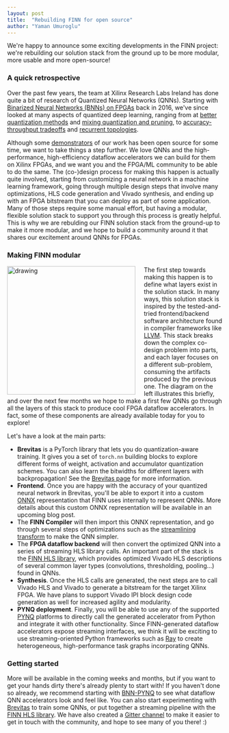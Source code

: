 ```yaml
---
layout: post
title:  "Rebuilding FINN for open source"
author: "Yaman Umuroglu"
---
```


We're happy to announce some exciting developments in the FINN project: we're rebuilding our solution stack from the ground up
to be more modular, more usable and more open-source!

### A quick retrospective

Over the past few years, the team at Xilinx Research Labs Ireland has done quite a bit of research of Quantized Neural Networks
(QNNs).
Starting with <a href="https://arxiv.org/abs/1612.07119">Binarized Neural Networks (BNNs) on FPGAs</a> back in 2016, we've since 
looked at many aspects of quantized deep learning, ranging from
at <a href ="https://arxiv.org/abs/1807.00301">better quantization methods</a> and
<a href="https://arxiv.org/abs/1709.06262">mixing quantization and pruning</a>, 
to <a href="https://arxiv.org/pdf/1807.10577.pdf">accuracy-throughput tradeoffs</a> and
<a href="https://arxiv.org/pdf/1807.04093.pdf">recurrent topologies</a>.

Although some <a href="https://github.com/Xilinx/BNN-PYNQ">demonstrators</a> of our work has been open source for some time, 
we want to take things a step further.
We love QNNs and the high-performance, high-efficiency dataflow accelerators we can build for them on Xilinx FPGAs, and we want you and 
the FPGA/ML community to be able to do the same.
The (co-)design process for making this happen is actually quite involved, starting from customizing a neural network in a machine
learning framework, going through multiple design steps that involve many optimizations, HLS code generation and Vivado synthesis, and 
ending up with an FPGA bitstream that you can deploy as part of some application.
Many of those steps require some manual effort, but having a modular, flexible solution stack to support you through this process is greatly 
helpful.
This is why we are rebulding our FINN solution stack from the ground-up to make it more modular, and we hope to build a community
around it that shares our excitement around QNNs for FPGAs.

### Making FINN modular

<img align="left" src="https://xilinx.github.io/finn/img/finn-stack.png" alt="drawing" style="margin-right: 20px" width="300"/>

The first step towards making this happen is to define what layers exist in the solution stack.
In many ways, this solution stack is inspired by the tested-and-tried frontend/backend software architecture found in compiler
frameworks like <a href="http://llvm.org">LLVM</a>.
This stack breaks down the complex co-design problem into parts, and each layer focuses on a different sub-problem, consuming
the artifacts produced by the previous one.
The diagram on the left illustrates this briefly, and over the next few months we hope to make a first few QNNs go through all
the layers of this stack to produce cool FPGA dataflow accelerators. 
In fact, some of these components are already available today for you to explore!

Let's have a look at the main parts:

* <b>Brevitas</b> is a PyTorch library that lets you do quantization-aware training. It gives you a set of `torch.nn` building
blocks to explore different forms of weight, activation and accumulator quantization schemes. You can also learn the bitwidths for 
different layers with backpropagation! See the <a href="https://xilinx.github.io/brevitas/">Brevitas page</a> for more information.
* <b>Frontend</b>. Once you are happy with the accuracy of your quantized neural network in Brevitas, you'll be able to export it into a custom 
<a href="https://onnx.ai">ONNX</a> representation that FINN uses internally to represent QNNs. More details about this custom ONNX
representation will be available in an upcoming blog post.
* The <b>FINN Compiler</b> will then import this ONNX representation, and go through several steps of optimizations such as the
  <a href="https://arxiv.org/pdf/1709.04060.pdf">streamlining transform</a> to make the QNN simpler. 
* The <b>FPGA dataflow backend</b> will then convert the optimized QNN into a series of streaming HLS library calls. An important
 part of the stack is the <a href="https://github.com/Xilinx/finn-hlslib">FINN HLS library</a>, which provides optimized Vivado HLS 
 descriptions of several common layer types (convolutions, thresholding, pooling...) found in QNNs.
 * <b>Synthesis</b>. Once the HLS calls are generated, the next steps are to call Vivado HLS and Vivado to generate a bitstream for the target
 Xilinx FPGA. We have plans to support Vivado IPI block design code generation as well for increased agility and modularity.
 * <b>PYNQ deployment</b>. Finally, you will be able to use any of the supported <a href="http://www.pynq.io/">PYNQ</a> platforms to directly call the
 generated accelerator from Python and integrate it with other functionality. Since FINN-generated dataflow accelerators expose
 streaming interfaces, we think it will be exciting to use streaming-oriented Python frameworks such as 
 <a href="https://github.com/ray-project/ray">Ray</a> to create heterogeneous, high-performance task graphs incorporating QNNs.
 
 ### Getting started
 
 More will be available in the coming weeks and months, but if you want to get your hands dirty there's already plenty to start with!
 If you haven't done so already, we recommend starting with <a href="https://github.com/Xilinx/BNN-PYNQ">BNN-PYNQ</a> to see what
 dataflow QNN accelerators look and feel like.
 You can also start experimenting with <a href="https://xilinx.github.io/brevitas/">Brevitas</a> to train some QNNs, or
 put together a streaming pipeline with the <a href="https://github.com/Xilinx/finn-hlslib">FINN HLS library</a>.
 We have also created a <a href="https://gitter.im/xilinx-finn/community">Gitter channel</a> to make it easier to get in touch with
 the community, and hope to see many of you there! :)
 
